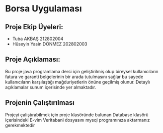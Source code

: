 # Borsa Uygulaması

## Proje Ekip Üyeleri:

* Tuba AKBAŞ                212802004
* Hüseyin Yasin DÖNMEZ      202802003


## Proje Açıklaması:

Bu proje java programlama dersi için geliştirilmiş olup bireysel kullanıcıların fatura ve garanti belgelerinin bir arada tutulmasını sağlar bu sayede kullanıcıların karşılaştığı mağduriyetlerin önüne geçilmiş olunur. Detaylı açıklamalar sunum içerisinde yer almaktadır.

## Projenin  Çalıştırılması

Projeyi çalıştırabilmek için proje klasöründe bulunan Database klasörü içerisindeki  E-vim Veritabani dosyasını mysql programınıza aktarmanız gerekmektedir

